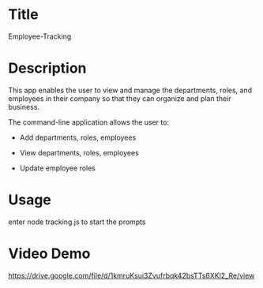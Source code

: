# Title
Employee-Tracking

# Description
This app enables the user to view and manage the departments, roles, and employees in their company so that they can organize and plan their business.

The command-line application allows the user to:

  * Add departments, roles, employees

  * View departments, roles, employees

  * Update employee roles

# Usage
enter node tracking.js to start the prompts

# Video Demo
https://drive.google.com/file/d/1kmruKsui3Zvufrbqk42bsTTs6XKl2_Re/view
